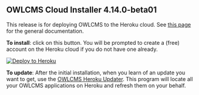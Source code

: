 ## OWLCMS Cloud Installer 4.14.0-beta01

This release is for deploying OWLCMS to the Heroku cloud.  See [this page](https://jflamy-dev.github.io/owlcms4-prerelease/#/index) for the general documentation.

**To install**: click on this button.  You will be prompted to create a (free) account on the Heroku cloud if you do not have one already.

[![Deploy to Heroku](https://www.herokucdn.com/deploy/button.png)](https://heroku.com/deploy?template=https://github.com/jflamy-dev/owlcms-heroku-prerelease/tree/4.14.0-beta01)

**To update**: After the initial installation, when you learn of an update you want to get, use the [OWLCMS Heroku Updater](https://github.com/owlcms/owlcms4-heroku-updater).  This program will locate all your OWLCMS applications on Heroku and refresh them on your behalf.